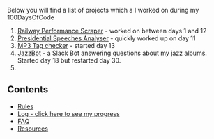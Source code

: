 Below you will find a list of projects which a I worked on during my 100DaysOfCode

1. [Railway Performance Scraper](http://github.com/watty62/SRPPM/) - worked on between days 1 and 12
2. [Presidential Speeches Analyser](https://github.com/watty62/pres_speeches) - quickly worked up on day 11
3. [MP3 Tag checker](https://github.com/watty62/mp3_checker) - started day 13
4. [JazzBot](https://github.com/watty62/jazzbot) - a Slack Bot answering questions about my jazz albums. Started day 18 but restarted day 30.
5.


## Contents
* [Rules](rules.md)
* [Log - click here to see my progress](log.md)
* [FAQ](FAQ.md)
* [Resources](resources.md)